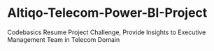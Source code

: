 # Altiqo-Telecom-Power-BI-Project
Codebasics Resume Project Challenge, Provide Insights to Executive Management Team in Telecom Domain
